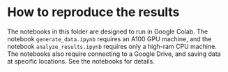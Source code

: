 # How to reproduce the results

The notebooks in this folder are designed to run in Google Colab. The notebook `generate_data.ipynb` requires an A100 GPU machine, and the notebook `analyze_results.ipynb` requires only a high-ram CPU machine. The notebooks also require connecting to a Google Drive, and saving data at specific locations. See the notebooks for details.
